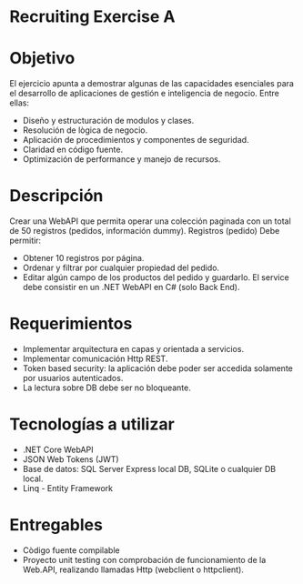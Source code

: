 # Recruiting Exercise A 
# Objetivo
El ejercicio apunta a demostrar algunas de las capacidades esenciales para el desarrollo de
aplicaciones de gestión e inteligencia de negocio. 
Entre ellas:
* Diseño y estructuración de modulos y clases.
* Resolución de lògica de negocio.
* Aplicación de procedimientos y componentes de seguridad.
* Claridad en código fuente.
* Optimización de performance y manejo de recursos.

# Descripción
Crear una WebAPI que permita operar una colección paginada con un total de 50 registros
(pedidos, información dummy).
Registros (pedido)
Debe permitir:
* Obtener 10 registros por página.
* Ordenar y filtrar por cualquier propiedad del pedido.
* Editar algún campo de los productos del pedido y guardarlo.
El service debe consistir en un .NET WebAPI en C# (solo Back End).

# Requerimientos
* Implementar arquitectura en capas y orientada a servicios.
* Implementar comunicación Http REST.
* Token based security: la aplicación debe poder ser accedida solamente por usuarios
autenticados.
* La lectura sobre DB debe ser no bloqueante.

# Tecnologías a utilizar
* .NET Core WebAPI
* JSON Web Tokens (JWT)
* Base de datos: SQL Server Express local DB, SQLite o cualquier DB local.
* Linq - Entity Framework

# Entregables
* Còdigo fuente compilable
* Proyecto unit testing con comprobación de funcionamiento de la Web.API,
realizando llamadas Http (webclient o httpclient).
